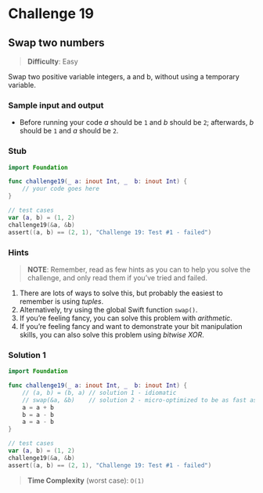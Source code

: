 # Challenge 19

## Swap two numbers

> **Difficulty**: Easy

Swap two positive variable integers, a and b, without using a temporary variable.

### Sample input and output

- Before running your code *a* should be `1` and *b* should be `2`; afterwards, *b* should be `1` and *a* should be `2`.

### Stub

``` swift
import Foundation

func challenge19(_ a: inout Int, _  b: inout Int) {
    // your code goes here
}

// test cases
var (a, b) = (1, 2)
challenge19(&a, &b)
assert((a, b) == (2, 1), "Challenge 19: Test #1 - failed")
```

### Hints

> **NOTE**: Remember, read as few hints as you can to help you solve the challenge, and only read them if you’ve tried and failed.

1. There are lots of ways to solve this, but probably the easiest to remember is using *tuples*.
2. Alternatively, try using the global Swift function `swap()`.
3. If you’re feeling fancy, you can solve this problem with *arithmetic*.
4. If you’re feeling fancy and want to demonstrate your bit manipulation skills, you can also solve this problem using *bitwise XOR*.

### Solution 1

``` swift
import Foundation

func challenge19(_ a: inout Int, _  b: inout Int) {
    // (a, b) = (b, a) // solution 1 - idiomatic
    // swap(&a, &b)    // solution 2 - micro-optimized to be as fast as possible
    a = a + b
    b = a - b
    a = a - b
}

// test cases
var (a, b) = (1, 2)
challenge19(&a, &b)
assert((a, b) == (2, 1), "Challenge 19: Test #1 - failed")
```

> **Time Complexity** (worst case): `O(1)`
